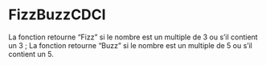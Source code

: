 # FizzBuzzCDCI

La fonction retourne “Fizz” si le nombre est un multiple de 3 ou s’il contient un 3 ;
La fonction retourne “Buzz” si le nombre est un multiple de 5 ou s’il contient un 5.

